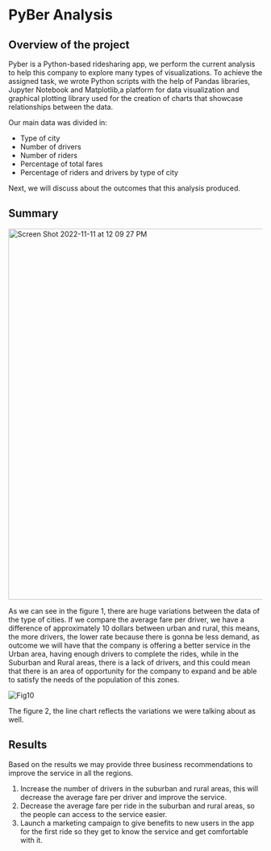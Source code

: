 # PyBer Analysis

## Overview of the project

Pyber is a Python-based ridesharing app, we perform the current analysis to help this company to explore many types of visualizations. To achieve the assigned task, we wrote Python scripts with the help of Pandas libraries, Jupyter Notebook and Matplotlib,a platform for data visualization and graphical plotting library used for the creation of charts that showcase relationships between the data. 

Our main data was divided in:
- Type of city
- Number of drivers
- Number of riders
- Percentage of total fares
- Percentage of riders and drivers by type of city 

Next, we will discuss about the outcomes that this analysis produced. 


## Summary

<img width="735" alt="Screen Shot 2022-11-11 at 12 09 27 PM" src="https://user-images.githubusercontent.com/113856917/201402655-d5634efe-b816-4dc7-b817-e0e9404e3570.png">

As we can see in the figure 1, there are huge variations between the data of the type of cities. 
If we compare the average fare per driver, we have a difference of approximately 10 dollars between urban and rural, this means, the more drivers, the lower rate because there is gonna be less demand, as outcome we will have that the company is offering a better service in the Urban area, having enough drivers to complete the rides, while in the Suburban and Rural areas, there is a lack of drivers, and this could mean that there is an area of opportunity for the company to expand and be able to satisfy the needs of the population of this zones. 

![Fig10](https://user-images.githubusercontent.com/113856917/201407000-efcbc08d-7005-490d-a7eb-2c30b3947adf.png)

The figure 2, the line chart reflects the variations we were talking about as well. 

## Results 
Based on the results we may provide three business recommendations to improve the service in all the regions. 
1. Increase the number of drivers in the suburban and rural areas, this will decrease the average fare per driver and improve the service. 
2. Decrease the average fare per ride in the suburban and rural areas, so the people can access to the service easier. 
3. Launch a marketing campaign to give benefits to new users in the app for the first ride so they get to know the service and get comfortable with it. 
